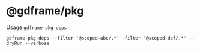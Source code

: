 # @gdframe/pkg

Usage `gdframe-pkg-deps`

````
gdframe-pkg-deps --filter '@scoped-abc/.*' -filter '@scoped-def/.*' --dryRun --verbose
````
